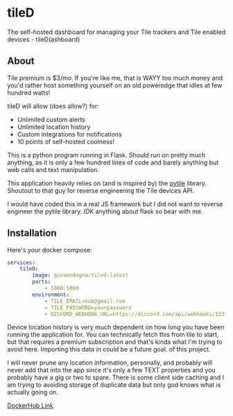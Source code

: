 # tileD
The self-hosted dashboard for managing your Tile trackers and Tile enabled devices - tileD(ashboard)

## About
Tile premium is $3/mo. If you're like me, that is WAYY too much money and you'd rather host something yourself on an old poweredge that idles at few hundred watts!

tileD will allow (does allow?) for:
- Unlimited custom alerts
- Unlimited location history
- Custom integrations for notifications
- 10 points of self-hosted coolness!

This is a python program running in Flask. Should run on pretty much anything, as it is only a few hundred lines of code and barely anything but web calls and text manipulation. 

This application heavily relies on (and is inspired by) the [pytile](https://github.com/bachya/pytile) library. Shoutout to that guy for reverse engineering the Tile devices API. 

I would have coded this in a real JS framework but I did not want to reverse engineer the pytile library. IDK anything about flask so bear with me. 

## Installation

Here's your docker compose:

```yaml
services:
    tileD:
        image: gusvendegna/tiled:latest
        ports:
            - 5000:5000
        environment:
            - TILE_EMAIL=bob@gmail.com
            - TILE_PASSWORD=yourpassword
            - DISCORD_WEBHOOK_URL=https://discord.com/api/webhooks/123123123123

```

Device location history is very much dependent on how long you have been running the application for. You can technically fetch this from tile to start, but that requires a premium subscription and that's kinda what I'm trying to avoid here. Importing this data in could be a future goal. of this project.

I will never prune any location information, personally, and probably will never add that into the app since it's only a few TEXT properties and you probably have a gig or two to spare. There is some client side caching and I am trying to avoiding storage of duplicate data but only god knows what is actually going on.


[DockerHub  Link](https://hub.docker.com/r/gusvendegna/tiled)
